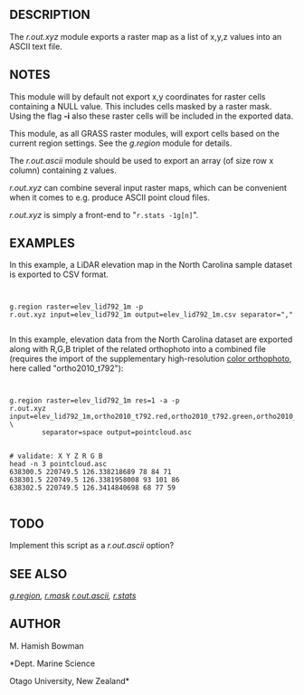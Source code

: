 
## DESCRIPTION

The *r.out.xyz* module exports a raster map as a list of x,y,z
values into an ASCII text file.

## NOTES

This module will by default not export x,y coordinates for raster cells
containing a NULL value. This includes cells masked by a raster mask.
Using the flag **-i** also these raster cells will be included in the
exported data.

This module, as all GRASS raster modules, will export cells based on the
current region settings. See the *g.region* module for details.

The *r.out.ascii* module should be used to export an array (of
size row x column) containing z values.

*r.out.xyz* can combine several input raster maps, which can be
convenient when it comes to e.g. produce ASCII point cloud files.

*r.out.xyz* is simply a front-end to "`r.stats -1g[n]`".

## EXAMPLES

In this example, a LiDAR elevation map in the
North Carolina sample dataset is exported to CSV format.

```


g.region raster=elev_lid792_1m -p
r.out.xyz input=elev_lid792_1m output=elev_lid792_1m.csv separator=","


```

In this example, elevation data from the North Carolina dataset are
exported along with R,G,B triplet of the related orthophoto into a
combined file (requires the import of the supplementary high-resolution
[color orthophoto](https://grass.osgeo.org/sampledata/north_carolina/ortho2010_t792_subset_20cm.tif), here called "ortho2010\_t792"):

```


g.region raster=elev_lid792_1m res=1 -a -p
r.out.xyz input=elev_lid792_1m,ortho2010_t792.red,ortho2010_t792.green,ortho2010_t792.blue \
        separator=space output=pointcloud.asc


# validate: X Y Z R G B
head -n 3 pointcloud.asc
638300.5 220749.5 126.338218689 78 84 71
638301.5 220749.5 126.3381958008 93 101 86
638302.5 220749.5 126.3414840698 68 77 59


```

## TODO

Implement this script as a *r.out.ascii* option?

## SEE ALSO

*[g.region](g.region.html),
[r.mask](r.mask.html)
[r.out.ascii](r.out.ascii.html),
[r.stats](r.stats.html)*

## AUTHOR

M. Hamish Bowman

*Dept. Marine Science

Otago University, New Zealand*
